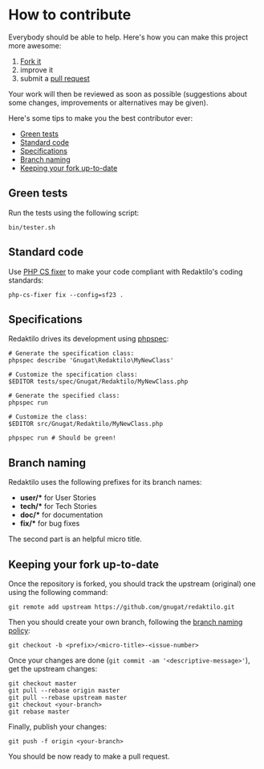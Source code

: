 # How to contribute

Everybody should be able to help. Here's how you can make this project more
awesome:

1. [Fork it](https://github.com/gnugat/redaktilo/fork_select)
2. improve it
3. submit a [pull request](https://help.github.com/articles/creating-a-pull-request)

Your work will then be reviewed as soon as possible (suggestions about some
changes, improvements or alternatives may be given).

Here's some tips to make you the best contributor ever:

* [Green tests](#green-tests)
* [Standard code](#standard-code)
* [Specifications](#specifications)
* [Branch naming](#branch-naming)
* [Keeping your fork up-to-date](#keeping-your-fork-up-to-date)

## Green tests

Run the tests using the following script:

    bin/tester.sh

## Standard code

Use [PHP CS fixer](http://cs.sensiolabs.org/) to make your code compliant with
Redaktilo's coding standards:

    php-cs-fixer fix --config=sf23 .

## Specifications

Redaktilo drives its development using [phpspec](http://www.phpspec.net/):

    # Generate the specification class:
    phpspec describe 'Gnugat\Redaktilo\MyNewClass'

    # Customize the specification class:
    $EDITOR tests/spec/Gnugat/Redaktilo/MyNewClass.php

    # Generate the specified class:
    phpspec run

    # Customize the class:
    $EDITOR src/Gnugat/Redaktilo/MyNewClass.php

    phpspec run # Should be green!

## Branch naming

Redaktilo uses the following prefixes for its branch names:

* __user/*__ for User Stories
* __tech/*__ for Tech Stories
* __doc/*__ for documentation
* __fix/*__ for bug fixes

The second part is an helpful micro title.

## Keeping your fork up-to-date

Once the repository is forked, you should track the upstream (original) one
using the following command:

    git remote add upstream https://github.com/gnugat/redaktilo.git

Then you should create your own branch, following the
[branch naming policy](VERSIONING.md#branch-naming):

    git checkout -b <prefix>/<micro-title>-<issue-number>

Once your changes are done (`git commit -am '<descriptive-message>'`), get the
upstream changes:

    git checkout master
    git pull --rebase origin master
    git pull --rebase upstream master
    git checkout <your-branch>
    git rebase master

Finally, publish your changes:

    git push -f origin <your-branch>

You should be now ready to make a pull request.

